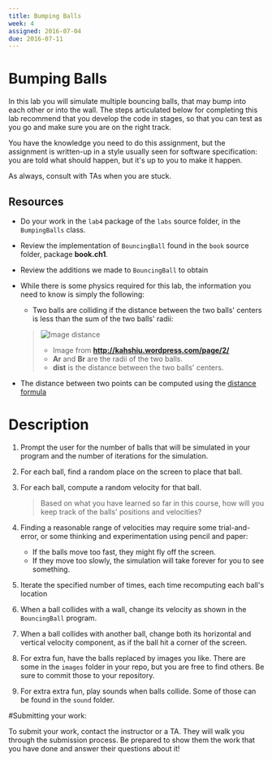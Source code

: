 ```yaml
---
title: Bumping Balls
week: 4
assigned: 2016-07-04
due: 2016-07-11
---
```


# Bumping Balls

In this lab you will simulate multiple bouncing balls, that may bump
into each other or into the wall.  The steps articulated below for completing
this lab recommend that you develop the code in stages, so that you can test
as you go and make sure you are on the right track.

You have the knowledge you need to do this assignment, but the assignment
is written-up in a style usually seen for software specification:  you are
told what should happen, but it's up to you to make it happen.

As always, consult with TAs when you are stuck.

## Resources

* Do your work in the `lab4` package of the `labs` source folder, in the `BumpingBalls` class.

* Review the implementation of `BouncingBall` found in the `book` source folder, package **book.ch1**.

* Review the additions we made to `BouncingBall` to obtain

* While there is some physics required for this lab, the information you need to know is simply the following:

	* Two balls are colliding if the distance between the two balls' centers is less than the sum of the two balls' radii:

	> ![Image distance](../../../assignments/collision23.png)
	> 
	> * Image from **http://kahshiu.wordpress.com/page/2/**
	> * **Ar** and **Br** are the radii of the two balls.
	> * **dist** is the distance between the two balls' centers.


* The distance between two points can be computed using the [distance formula](http://www.purplemath.com/modules/distform.htm)

# Description

1. Prompt the user for the number of balls that will be simulated in your program and the number of iterations for the simulation.

2. For each ball, find a random place on the screen to place that ball.

3. For each ball, compute a random velocity for that ball.

	> Based on what you have learned so far in this course, how will you keep
	> track of the balls' positions and velocities?


4. Finding a reasonable range of velocities may require some trial-and-error, or
some thinking and experimentation using pencil and paper:

    * If the balls move too fast, they might fly off the screen.
    * If they move too slowly, the simulation will take forever for you to see something.

5. Iterate the specified number of times, each time recomputing
each ball's location

6. When a ball collides with a wall, change its velocity as shown
in the `BouncingBall` program.

7. When a ball collides with another ball, change both its horizontal and
vertical velocity component, as if the ball hit a corner of the screen.

8. For extra fun, have the balls replaced by images you like.  There
are some in the `images` folder in your repo, but you are free
to find others.  Be sure to commit those to your repository.

9. For extra extra fun, play sounds when balls collide.  Some of those can be found
in the `sound` folder.

#Submitting your work:

To submit your work, contact the instructor or a TA. They will walk you through the submission process. Be prepared to show them the work that you have done and answer their questions about it!
